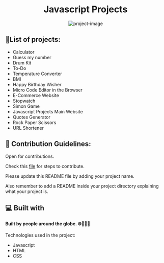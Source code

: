 <h1 align="center" id="title">Javascript Projects</h1>

<p align="center"><img src="https://socialify.git.ci/shrey141102/Javascript-projects/image?description=1&amp;descriptionEditable=A%20collection%20of%20many%20javascript%20projects.%20%0AFeel%20free%20to_%20contribute%2C%20add%20projects%20or%20make%20changes%20to%20it.&amp;font=Source%20Code%20Pro&amp;language=1&amp;name=1&amp;owner=1&amp;pattern=Floating%20Cogs&amp;theme=Auto" alt="project-image"></p>

<h2>🤩List of projects:</h2>

- Calculator
- Guess my number
- Drum Kit
- To-Do
- Temperature Converter
- BMI
- Happy Birthday Wisher
- Micro Code Editor in the Browser
- E-Commerce Website
- Stopwatch
- Simon Game
- Javascript Projects Main Website
- Quotes Generator
- Rock Paper Scissors
- URL Shortener

<h2>🍰 Contribution Guidelines:</h2>

Open for contributions.

Check this [file](https://github.com/shrey141102/Javascript-projects/blob/main/CONTRIBUTING.md) for steps to contribute.

Please update this README file by adding your project name.

Also remember to add a README inside your project directory explaining what your project is.
  
<h2>💻 Built with</h2>

<h4>Built by people around the globe. 🌐🧑‍🤝‍🧑</h4> 

Technologies used in the project:

*   Javascript
*   HTML
*   CSS

